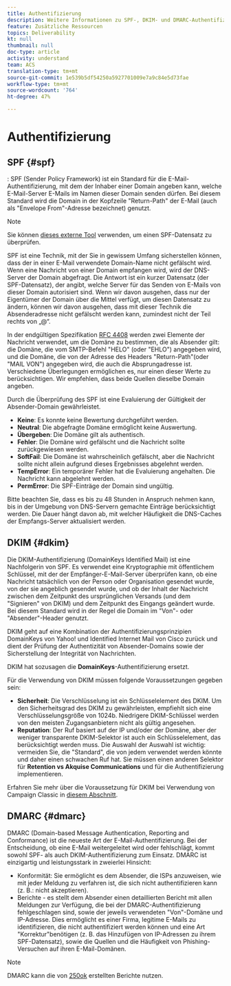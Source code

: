 ```yaml
---
title: Authentifizierung
description: Weitere Informationen zu SPF-, DKIM- und DMARC-Authentifizierungsmethoden.
feature: Zusätzliche Ressourcen
topics: Deliverability
kt: null
thumbnail: null
doc-type: article
activity: understand
team: ACS
translation-type: tm+mt
source-git-commit: 1e539b5df54250a5927701009e7a9c84e5d73fae
workflow-type: tm+mt
source-wordcount: '764'
ht-degree: 47%

---
```



# Authentifizierung

## SPF {#spf}

: SPF (Sender Policy Framework) ist ein Standard für die E-Mail-Authentifizierung, mit dem der Inhaber einer Domain angeben kann, welche E-Mail-Server E-Mails im Namen dieser Domain senden dürfen. Bei diesem Standard wird die Domain in der Kopfzeile &quot;Return-Path&quot; der E-Mail (auch als &quot;Envelope From&quot;-Adresse bezeichnet) genutzt.

>[!NOTE]
>
>Sie können [dieses externe Tool](https://www.kitterman.com/spf/validate.html) verwenden, um einen SPF-Datensatz zu überprüfen.

SPF ist eine Technik, mit der Sie in gewissem Umfang sicherstellen können, dass der in einer E-Mail verwendete Domain-Name nicht gefälscht wird. Wenn eine Nachricht von einer Domain empfangen wird, wird der DNS-Server der Domain abgefragt. Die Antwort ist ein kurzer Datensatz (der SPF-Datensatz), der angibt, welche Server für das Senden von E-Mails von dieser Domain autorisiert sind. Wenn wir davon ausgehen, dass nur der Eigentümer der Domain über die Mittel verfügt, um diesen Datensatz zu ändern, können wir davon ausgehen, dass mit dieser Technik die Absenderadresse nicht gefälscht werden kann, zumindest nicht der Teil rechts von „@“.

In der endgültigen Spezifikation [RFC 4408](https://www.rfc-editor.org/info/rfc4408) werden zwei Elemente der Nachricht verwendet, um die Domäne zu bestimmen, die als Absender gilt: die Domäne, die vom SMTP-Befehl &quot;HELO&quot; (oder &quot;EHLO&quot;) angegeben wird, und die Domäne, die von der Adresse des Headers &quot;Return-Path&quot;(oder &quot;MAIL VON&quot;) angegeben wird, die auch die Absprungadresse ist. Verschiedene Überlegungen ermöglichen es, nur einen dieser Werte zu berücksichtigen. Wir empfehlen, dass beide Quellen dieselbe Domain angeben.

Durch die Überprüfung des SPF ist eine Evaluierung der Gültigkeit der Absender-Domain gewährleistet.

* **Keine**: Es konnte keine Bewertung durchgeführt werden.
* **Neutral**: Die abgefragte Domäne ermöglicht keine Auswertung.
* **Übergeben**: Die Domäne gilt als authentisch.
* **Fehler**: Die Domäne wird gefälscht und die Nachricht sollte zurückgewiesen werden.
* **SoftFail**: Die Domäne ist wahrscheinlich gefälscht, aber die Nachricht sollte nicht allein aufgrund dieses Ergebnisses abgelehnt werden.
* **TempError**: Ein temporärer Fehler hat die Evaluierung angehalten. Die Nachricht kann abgelehnt werden.
* **PermError**: Die SPF-Einträge der Domain sind ungültig.

Bitte beachten Sie, dass es bis zu 48 Stunden in Anspruch nehmen kann, bis in der Umgebung von DNS-Servern gemachte Einträge berücksichtigt werden. Die Dauer hängt davon ab, mit welcher Häufigkeit die DNS-Caches der Empfangs-Server aktualisiert werden.

## DKIM {#dkim}

Die DKIM-Authentifizierung (DomainKeys Identified Mail) ist eine Nachfolgerin von SPF. Es verwendet eine Kryptographie mit öffentlichem Schlüssel, mit der der Empfänger-E-Mail-Server überprüfen kann, ob eine Nachricht tatsächlich von der Person oder Organisation gesendet wurde, von der sie angeblich gesendet wurde, und ob der Inhalt der Nachricht zwischen dem Zeitpunkt des ursprünglichen Versands (und dem &quot;Signieren&quot; von DKIM) und dem Zeitpunkt des Eingangs geändert wurde. Bei diesem Standard wird in der Regel die Domain im &quot;Von&quot;- oder &quot;Absender&quot;-Header genutzt.

DKIM geht auf eine Kombination der Authentifizierungsprinzipien DomainKeys von Yahoo! und Identified Internet Mail von Cisco zurück und dient der Prüfung der Authentizität von Absender-Domains sowie der Sicherstellung der Integrität von Nachrichten.

DKIM hat sozusagen die **DomainKeys**-Authentifizierung ersetzt.

Für die Verwendung von DKIM müssen folgende Voraussetzungen gegeben sein:

* **Sicherheit**: Die Verschlüsselung ist ein Schlüsselelement des DKIM. Um den Sicherheitsgrad des DKIM zu gewährleisten, empfiehlt sich eine Verschlüsselungsgröße von 1024b. Niedrigere DKIM-Schlüssel werden von den meisten Zugangsanbietern nicht als gültig angesehen.
* **Reputation**: Der Ruf basiert auf der IP und/oder der Domäne, aber der weniger transparente DKIM-Selektor ist auch ein Schlüsselelement, das berücksichtigt werden muss. Die Auswahl der Auswahl ist wichtig: vermeiden Sie, die &quot;Standard&quot;, die von jedem verwendet werden könnte und daher einen schwachen Ruf hat. Sie müssen einen anderen Selektor für **Retention vs Akquise Communications** und für die Authentifizierung implementieren.

Erfahren Sie mehr über die Voraussetzung für DKIM bei Verwendung von Campaign Classic in [diesem Abschnitt](/help/additional-resources/acc-technical-recommendations.md#dkim-acc).

## DMARC {#dmarc}

DMARC (Domain-based Message Authentication, Reporting and Conformance) ist die neueste Art der E-Mail-Authentifizierung. Bei der Entscheidung, ob eine E-Mail weitergeleitet wird oder fehlschlägt, kommt sowohl SPF- als auch DKIM-Authentifizierung zum Einsatz. DMARC ist einzigartig und leistungsstark in zweierlei Hinsicht:

* Konformität: Sie ermöglicht es dem Absender, die ISPs anzuweisen, wie mit jeder Meldung zu verfahren ist, die sich nicht authentifizieren kann (z. B.: nicht akzeptieren).
* Berichte - es stellt dem Absender einen detaillierten Bericht mit allen Meldungen zur Verfügung, die bei der DMARC-Authentifizierung fehlgeschlagen sind, sowie der jeweils verwendeten &quot;Von&quot;-Domäne und IP-Adresse. Dies ermöglicht es einer Firma, legitime E-Mails zu identifizieren, die nicht authentifiziert werden können und eine Art &quot;Korrektur&quot;benötigen (z. B. das Hinzufügen von IP-Adressen zu ihrem SPF-Datensatz), sowie die Quellen und die Häufigkeit von Phishing-Versuchen auf ihren E-Mail-Domänen.

>[!NOTE]
>
>DMARC kann die von [250ok](https://250ok.com/) erstellten Berichte nutzen.
